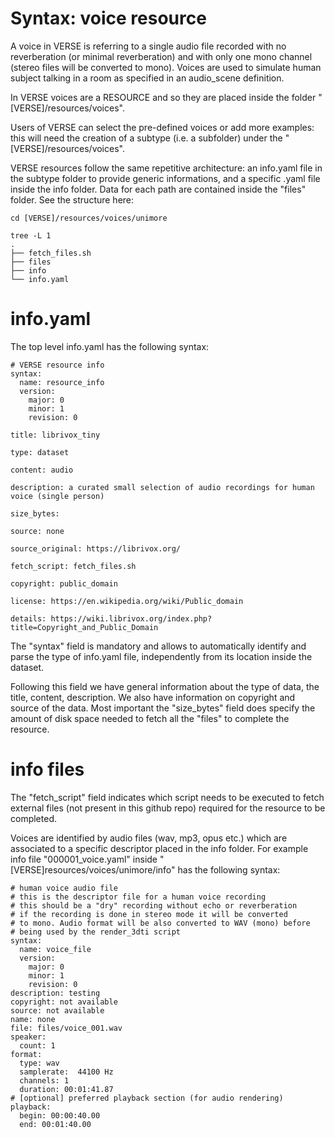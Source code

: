 # Syntax: voice resource
A voice in VERSE is referring to a single audio file recorded with no reverberation (or minimal reverberation) and with only one mono channel (stereo files will be converted to mono). Voices are used to simulate human subject talking in a room as specified in an audio_scene definition.

In VERSE voices are a RESOURCE and so they are placed inside the folder "[VERSE]/resources/voices".

Users of VERSE can select the pre-defined voices or add more examples: this will need the creation of a subtype (i.e. a subfolder) under the "[VERSE]/resources/voices".

VERSE resources follow the same repetitive architecture: an info.yaml file in the subtype folder to provide generic informations, and a specific .yaml file inside the info folder. Data for each path are contained inside the "files" folder. See the structure here:

```
cd [VERSE]/resources/voices/unimore

tree -L 1
.
├── fetch_files.sh
├── files
├── info
└── info.yaml
```

# info.yaml
The top level info.yaml has the following syntax:

```
# VERSE resource info                  
syntax:
  name: resource_info
  version:
    major: 0
    minor: 1
    revision: 0

title: librivox_tiny

type: dataset

content: audio

description: a curated small selection of audio recordings for human voice (single person)

size_bytes:

source: none

source_original: https://librivox.org/

fetch_script: fetch_files.sh

copyright: public_domain

license: https://en.wikipedia.org/wiki/Public_domain

details: https://wiki.librivox.org/index.php?title=Copyright_and_Public_Domain
```

The "syntax" field is mandatory and allows to automatically identify and parse the type of info.yaml file, independently from its location inside the dataset.

Following this field we have general information about the type of data, the title, content, description. We also have information on copyright and source of the data. Most important the "size_bytes" field does specify the amount of disk space needed to fetch all the "files" to complete the resource.

# info files
The "fetch_script" field indicates which script needs to be executed to fetch external files (not present in this github repo) required for the resource to be completed.

Voices are identified by audio files (wav, mp3, opus etc.) which are associated to a specific descriptor placed in the info folder. For example info file "000001_voice.yaml" inside "[VERSE]resources/voices/unimore/info" has the following syntax:

```
# human voice audio file
# this is the descriptor file for a human voice recording
# this should be a "dry" recording without echo or reverberation
# if the recording is done in stereo mode it will be converted
# to mono. Audio format will be also converted to WAV (mono) before
# being used by the render_3dti script
syntax:
  name: voice_file
  version:
    major: 0
    minor: 1
    revision: 0
description: testing
copyright: not available
source: not available
name: none
file: files/voice_001.wav
speaker: 
  count: 1
format:
  type: wav
  samplerate:  44100 Hz 
  channels: 1 
  duration: 00:01:41.87
# [optional] preferred playback section (for audio rendering)
playback:
  begin: 00:00:40.00
  end: 00:01:40.00
```
